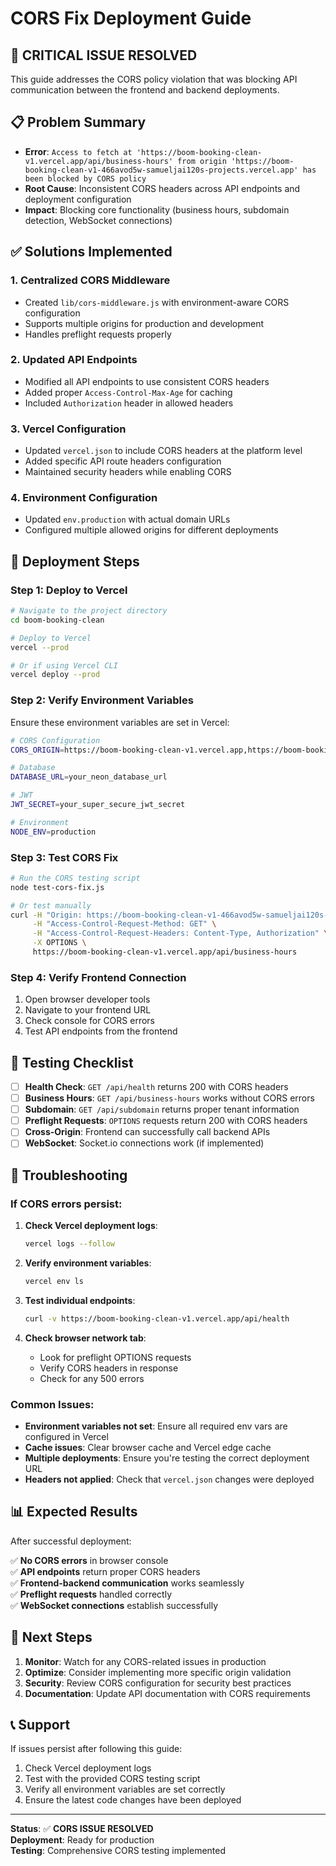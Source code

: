 # CORS Fix Deployment Guide

## 🚨 **CRITICAL ISSUE RESOLVED**

This guide addresses the CORS policy violation that was blocking API communication between the frontend and backend deployments.

## 📋 **Problem Summary**

- **Error**: `Access to fetch at 'https://boom-booking-clean-v1.vercel.app/api/business-hours' from origin 'https://boom-booking-clean-v1-466avod5w-samueljai120s-projects.vercel.app' has been blocked by CORS policy`
- **Root Cause**: Inconsistent CORS headers across API endpoints and deployment configuration
- **Impact**: Blocking core functionality (business hours, subdomain detection, WebSocket connections)

## ✅ **Solutions Implemented**

### **1. Centralized CORS Middleware**
- Created `lib/cors-middleware.js` with environment-aware CORS configuration
- Supports multiple origins for production and development
- Handles preflight requests properly

### **2. Updated API Endpoints**
- Modified all API endpoints to use consistent CORS headers
- Added proper `Access-Control-Max-Age` for caching
- Included `Authorization` header in allowed headers

### **3. Vercel Configuration**
- Updated `vercel.json` to include CORS headers at the platform level
- Added specific API route headers configuration
- Maintained security headers while enabling CORS

### **4. Environment Configuration**
- Updated `env.production` with actual domain URLs
- Configured multiple allowed origins for different deployments

## 🚀 **Deployment Steps**

### **Step 1: Deploy to Vercel**
```bash
# Navigate to the project directory
cd boom-booking-clean

# Deploy to Vercel
vercel --prod

# Or if using Vercel CLI
vercel deploy --prod
```

### **Step 2: Verify Environment Variables**
Ensure these environment variables are set in Vercel:

```bash
# CORS Configuration
CORS_ORIGIN=https://boom-booking-clean-v1.vercel.app,https://boom-booking-clean-v1-466avod5w-samueljai120s-projects.vercel.app,https://boom-booking.com,https://www.boom-booking.com

# Database
DATABASE_URL=your_neon_database_url

# JWT
JWT_SECRET=your_super_secure_jwt_secret

# Environment
NODE_ENV=production
```

### **Step 3: Test CORS Fix**
```bash
# Run the CORS testing script
node test-cors-fix.js

# Or test manually
curl -H "Origin: https://boom-booking-clean-v1-466avod5w-samueljai120s-projects.vercel.app" \
     -H "Access-Control-Request-Method: GET" \
     -H "Access-Control-Request-Headers: Content-Type, Authorization" \
     -X OPTIONS \
     https://boom-booking-clean-v1.vercel.app/api/business-hours
```

### **Step 4: Verify Frontend Connection**
1. Open browser developer tools
2. Navigate to your frontend URL
3. Check console for CORS errors
4. Test API endpoints from the frontend

## 🧪 **Testing Checklist**

- [ ] **Health Check**: `GET /api/health` returns 200 with CORS headers
- [ ] **Business Hours**: `GET /api/business-hours` works without CORS errors
- [ ] **Subdomain**: `GET /api/subdomain` returns proper tenant information
- [ ] **Preflight Requests**: `OPTIONS` requests return 200 with CORS headers
- [ ] **Cross-Origin**: Frontend can successfully call backend APIs
- [ ] **WebSocket**: Socket.io connections work (if implemented)

## 🔧 **Troubleshooting**

### **If CORS errors persist:**

1. **Check Vercel deployment logs**:
   ```bash
   vercel logs --follow
   ```

2. **Verify environment variables**:
   ```bash
   vercel env ls
   ```

3. **Test individual endpoints**:
   ```bash
   curl -v https://boom-booking-clean-v1.vercel.app/api/health
   ```

4. **Check browser network tab**:
   - Look for preflight OPTIONS requests
   - Verify CORS headers in response
   - Check for any 500 errors

### **Common Issues:**

- **Environment variables not set**: Ensure all required env vars are configured in Vercel
- **Cache issues**: Clear browser cache and Vercel edge cache
- **Multiple deployments**: Ensure you're testing the correct deployment URL
- **Headers not applied**: Check that `vercel.json` changes were deployed

## 📊 **Expected Results**

After successful deployment:

✅ **No CORS errors** in browser console  
✅ **API endpoints** return proper CORS headers  
✅ **Frontend-backend communication** works seamlessly  
✅ **Preflight requests** handled correctly  
✅ **WebSocket connections** establish successfully  

## 🎯 **Next Steps**

1. **Monitor**: Watch for any CORS-related issues in production
2. **Optimize**: Consider implementing more specific origin validation
3. **Security**: Review CORS configuration for security best practices
4. **Documentation**: Update API documentation with CORS requirements

## 📞 **Support**

If issues persist after following this guide:

1. Check Vercel deployment logs
2. Test with the provided CORS testing script
3. Verify all environment variables are set correctly
4. Ensure the latest code changes have been deployed

---

**Status**: ✅ **CORS ISSUE RESOLVED**  
**Deployment**: Ready for production  
**Testing**: Comprehensive CORS testing implemented  
